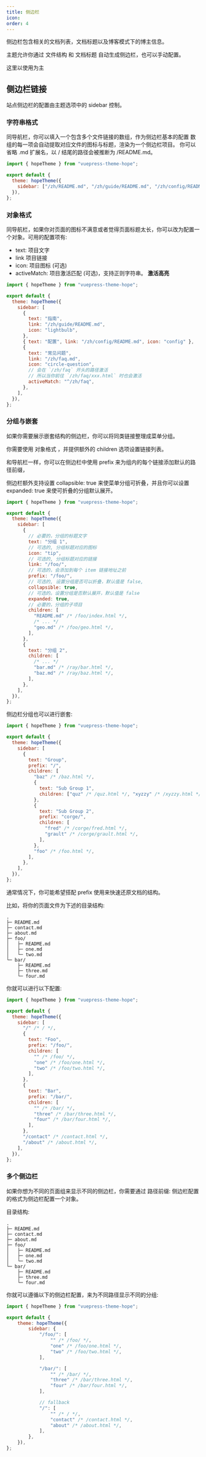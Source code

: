```yaml
---
title: 侧边栏
icon: 
order: 4
---
```

侧边栏包含相关的文档列表，文档标题以及博客模式下的博主信息。

主题允许你通过 文件结构 和 文档标题 自动生成侧边栏，也可以手动配置。



这里以使用为主

<!--more-->
## 侧边栏链接
站点侧边栏的配置由主题选项中的 sidebar 控制。

### 字符串格式
同导航栏，你可以填入一个包含多个文件链接的数组，作为侧边栏基本的配置
数组的每一项会自动提取对应文件的图标与标题，渲染为一个侧边栏项目。
你可以省略 .md 扩展名，以 / 结尾的路径会被推断为 /README.md。

```js
import { hopeTheme } from "vuepress-theme-hope";

export default {
  theme: hopeTheme({
    sidebar: ["/zh/README.md", "/zh/guide/README.md", "/zh/config/README.md"],
  }),
};
```
### 对象格式
同导航栏，如果你对页面的图标不满意或者觉得页面标题太长，你可以改为配置一个对象。可用的配置项有:    
- text: 项目文字
- link 项目链接
- icon: 项目图标 (可选) 
- activeMatch: 项目激活匹配 (可选)，支持正则字符串。 **激活高亮**
```js
import { hopeTheme } from "vuepress-theme-hope";

export default {
  theme: hopeTheme({
    sidebar: [
      {
        text: "指南",
        link: "/zh/guide/README.md",
        icon: "lightbulb",
      },
      { text: "配置", link: "/zh/config/README.md", icon: "config" },
      {
        text: "常见问题",
        link: "/zh/faq.md",
        icon: "circle-question",
        // 会在 `/zh/faq` 开头的路径激活
        // 所以当你前往 `/zh/faq/xxx.html` 时也会激活
        activeMatch: "^/zh/faq",
      },
    ],
  }),
};
```

### 分组与嵌套
如果你需要展示嵌套结构的侧边栏，你可以将同类链接整理成菜单分组。

你需要使用 对象格式 ，并提供额外的 children 选项设置链接列表。

和导航栏一样，你可以在侧边栏中使用 prefix 来为组内的每个链接添加默认的路径前缀，

侧边栏额外支持设置 collapsible: true 来使菜单分组可折叠，并且你可以设置 expanded: true 来使可折叠的分组默认展开。

```js
import { hopeTheme } from "vuepress-theme-hope";

export default {
  theme: hopeTheme({
    sidebar: [
      {
        // 必要的，分组的标题文字
        text: "分组 1",
        // 可选的, 分组标题对应的图标
        icon: "tip",
        // 可选的, 分组标题对应的链接
        link: "/foo/",
        // 可选的，会添加到每个 item 链接地址之前
        prefix: "/foo/",
        // 可选的, 设置分组是否可以折叠，默认值是 false,
        collapsible: true,
        // 可选的。设置分组是否默认展开，默认值是 false
        expanded: true,
        // 必要的，分组的子项目
        children: [
          "README.md" /* /foo/index.html */,
          /* ... */
          "geo.md" /* /foo/geo.html */,
        ],
      },
      {
        text: "分组 2",
        children: [
          /* ... */
          "bar.md" /* /ray/bar.html */,
          "baz.md" /* /ray/baz.html */,
        ],
      },
    ],
  }),
};
```
侧边栏分组也可以进行嵌套:
```js
import { hopeTheme } from "vuepress-theme-hope";

export default {
  theme: hopeTheme({
    sidebar: [
      {
        text: "Group",
        prefix: "/",
        children: [
          "baz" /* /baz.html */,
          {
            text: "Sub Group 1",
            children: ["quz" /* /quz.html */, "xyzzy" /* /xyzzy.html */],
          },
          {
            text: "Sub Group 2",
            prefix: "corge/",
            children: [
              "fred" /* /corge/fred.html */,
              "grault" /* /corge/grault.html */,
            ],
          },
          "foo" /* /foo.html */,
        ],
      },
    ],
  }),
};
```
通常情况下，你可能希望搭配 prefix 使用来快速还原文档的结构。

比如，将你的页面文件为下述的目录结构:
```tree
.
├─ README.md
├─ contact.md
├─ about.md
├─ foo/
│   ├─ README.md
│   ├─ one.md
│   └─ two.md
└─ bar/
    ├─ README.md
    ├─ three.md
    └─ four.md
```
你就可以进行以下配置:
```js
import { hopeTheme } from "vuepress-theme-hope";

export default {
  theme: hopeTheme({
    sidebar: [
      "/" /* / */,
      {
        text: "Foo",
        prefix: "/foo/",
        children: [
          "" /* /foo/ */,
          "one" /* /foo/one.html */,
          "two" /* /foo/two.html */,
        ],
      },
      {
        text: "Bar",
        prefix: "/bar/",
        children: [
          "" /* /bar/ */,
          "three" /* /bar/three.html */,
          "four" /* /bar/four.html */,
        ],
      },
      "/contact" /* /contact.html */,
      "/about" /* /about.html */,
    ],
  }),
};
```
### 多个侧边栏
如果你想为不同的页面组来显示不同的侧边栏，你需要通过 路径前缀: 侧边栏配置 的格式为侧边栏配置一个对象。

目录结构:
```tree
.
├─ README.md
├─ contact.md
├─ about.md
├─ foo/
│   ├─ README.md
│   ├─ one.md
│   └─ two.md
└─ bar/
    ├─ README.md
    ├─ three.md
    └─ four.md
```
你就可以遵循以下的侧边栏配置，来为不同路径显示不同的分组:
```js
import { hopeTheme } from "vuepress-theme-hope";

export default {
    theme: hopeTheme({
        sidebar: {
            "/foo/": [
                "" /* /foo/ */,
                "one" /* /foo/one.html */,
                "two" /* /foo/two.html */,
            ],

            "/bar/": [
                "" /* /bar/ */,
                "three" /* /bar/three.html */,
                "four" /* /bar/four.html */,
            ],

            // fallback
            "/": [
                "" /* / */,
                "contact" /* /contact.html */,
                "about" /* /about.html */,
            ],
        },
    }),
};
```